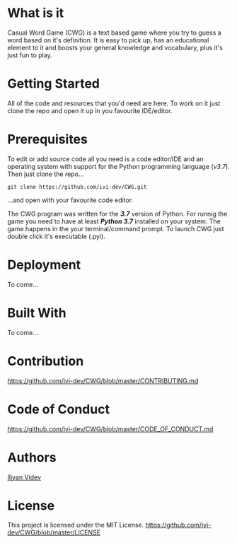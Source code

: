 # What is it
Casual Word Game (CWG) is a text based game where you try to guess a word based on it's definition. It is easy to pick up, has an educational element to it and boosts your general knowledge and vocabulary, plus it's just fun to play.

# Getting Started

All of the code and resources that you'd need are here. To work on it just clone the repo and open it up in you favourite IDE/editor.

# Prerequisites

To edit or add source code all you need is a code editor/IDE and an operating system with support for the Python programming language (_v3.7_). Then just clone the repo...

```git
git clone https://github.com/ivi-dev/CWG.git
```
...and open with your favourite code editor. 

The CWG program was written for the _**3.7**_ version of Python. For runnig the game you need to have at least _**Python 3.7**_ installed on your system. The game happens in the your terminal/command prompt.
To launch CWG just double click it's executable (.pyi).

# Deployment

To come...

# Built With

To come...

# Contribution

https://github.com/ivi-dev/CWG/blob/master/CONTRIBUTING.md

# Code of Conduct

https://github.com/ivi-dev/CWG/blob/master/CODE_OF_CONDUCT.md

# Authors

[Iliyan Videv](mailto:videviliyan@gmail.com)

# License

This project is licensed under the MIT License.
https://github.com/ivi-dev/CWG/blob/master/LICENSE
